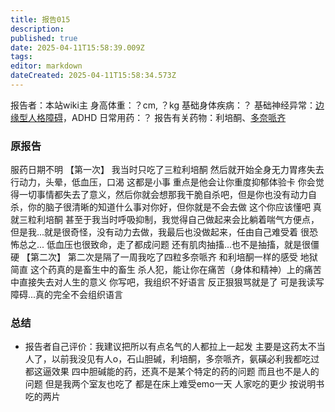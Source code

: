 ```yaml
---
title: 报告015
description: 
published: true
date: 2025-04-11T15:58:39.009Z
tags: 
editor: markdown
dateCreated: 2025-04-11T15:58:34.573Z
---
```


报告者：本站wiki主
身高体重：？cm, ？kg
基础身体疾病：？
基础神经异常：[边缘型人格障碍](/BPD/)，ADHD
日常用药：？
报告有关药物：利培酮、[多奈哌齐](/ChEI/)

### 原报告
服药日期不明
【第一次】
我当时只吃了三粒利培酮
然后就开始全身无力胃疼失去行动力，头晕，低血压，口渴
这都是小事
重点是他会让你重度抑郁体验卡
你会觉得一切事情都失去了意义，然后你就会想那我干脆自杀吧，但是你也没有动力自杀，你的脑子很清晰的知道什么事对你好，但你就是不会去做
这个你应该懂吧
真就三粒利培酮
甚至于我当时呼吸抑制，我觉得自己做起来会比躺着喘气方便点，但是我...就是很奇怪，没有动力去做，我最后也没做起来，任由自己难受着
很恐怖总之...
低血压也很致命，走了都成问题
还有肌肉抽搐...也不是抽搐，就是很僵硬
【第二次】
第二次是隔了一周我吃了四粒多奈哌齐
和利培酮一样的感受
地狱简直
这个药真的是畜生中的畜生
杀人犯，能让你在痛苦（身体和精神）上的痛苦中直接失去对人生的意义
你写吧，我组织不好语言
反正狠狠骂就是了
可是我读写障碍...真的完全不会组织语言

### 总结
- 报告者自己评价：我建议把所以有点名气的人都拉上一起发 主要是这药太不当人了，以前我没见有人o，石山胆碱，利培酮，多奈哌齐，氨磺必利我都吃过 都这逼效果 四中胆碱能的药，还真不是某个特定的药的问题 而且也不是人的问题 但是我两个室友也吃了 都是在床上难受emo一天 人家吃的更少 按说明书吃的两片
